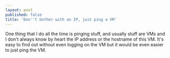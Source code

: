 ```yaml
---
layout: post
published: false
title: 'Don''t bother with an IP, just ping a VM'
---
```

One thing that I do all the time is pinging stuff, and usually stuff are VMs and I don't always know by heart the IP address or the hostname of this VM. It's easy to find out without even logging on the VM but it would be even easier to just ping the VM.

